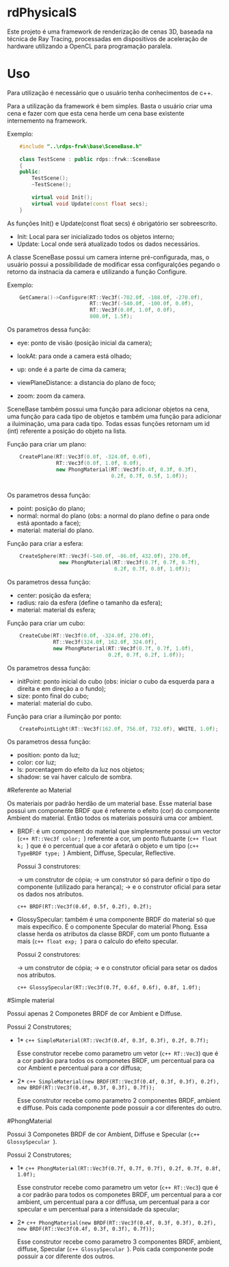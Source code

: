 # rdPhysicalS

Este projeto é uma framework de renderização de cenas 3D, baseada na técnica de Ray Tracing, 
processadas em dispositivos de aceleração de hardware utilizando a OpenCL para programação paralela.

# Uso

Para utilização é necessário que o usuário tenha conhecimentos de c++.

Para a utilização da framework é bem simples. Basta o usuário criar uma cena e fazer
com que esta cena herde um cena base existente internemento na framework.

Exemplo:

```c++
	#include "..\rdps-frwk\base\SceneBase.h"
	
	class TestScene : public rdps::frwk::SceneBase
	{
	public:
		TestScene();
		~TestScene();
		
		virtual void Init();
		virtual void Update(const float secs);
	}
```
	
As funções Init() e Update(const float secs) é obrigatório ser sobreescrito.

* Init: Local para ser inicializado todos os objetos interno;
* Update: Local onde será atualizado todos os dados necessários.

A classe SceneBase possui um camera interne pré-configurada, mas, o usuário possui a possibilidade 
de modificar essa configuralções pegando o retorno da instnacia da camera e utilizando a função
Configure.

Exemplo:

```c++
	GetCamera()->Configure(RT::Vec3f(-702.0f, -108.0f, -270.0f), 
						   RT::Vec3f(-540.0f, -100.0f, 0.0f), 
						   RT::Vec3f(0.0f, 1.0f, 0.0f), 
						   800.0f, 1.5f);
```
						   
Os parametros dessa função:

* eye: ponto de visão (posição inicial da camera);

* lookAt: para onde a camera está olhado;

* up: onde é a parte de cima da camera;

* viewPlaneDistance: a distancia do plano de foco;

* zoom: zoom da camera.

SceneBase também possui uma função para adicionar objetos na cena, uma função para cada tipo de objetos
e também uma função para adicionar a iluiminação, uma para cada tipo. Todas essas funções retornam um
id (int) referente a posição do objeto na lista.

Função para criar um plano:

```c++
	CreatePlane(RT::Vec3f(0.0f, -324.0f, 0.0f), 
				RT::Vec3f(0.0f, 1.0f, 0.0f), 
				new PhongMaterial(RT::Vec3f(0.4f, 0.3f, 0.3f), 
								  0.2f, 0.7f, 0.5f, 1.0f));
		
```	
	
Os parametros dessa função:
	
* point: posição do plano;
* normal: normal do plano (obs: a normal do plano define o para onde está apontado a face);
* material: material do plano.
	
Função para criar a esfera:

```c++
	CreateSphere(RT::Vec3f(-540.0f, -86.0f, 432.0f), 270.0f,
				 new PhongMaterial(RT::Vec3f(0.7f, 0.7f, 0.7f),
								   0.2f, 0.7f, 0.8f, 1.0f));

```

Os parametros dessa função:
	
* center: posição da esfera;
* radius: raio da esfera (define o tamanho da esfera);
* material: material ds esfera;
	

Função para criar um cubo:

```c++
	CreateCube(RT::Vec3f(0.0f, -324.0f, 270.0f), 
			   RT::Vec3f(324.0f, 162.0f, 324.0f),
			   new PhongMaterial(RT::Vec3f(0.7f, 0.7f, 1.0f),
								 0.2f, 0.7f, 0.2f, 1.0f));
```

Os parametros dessa função:
	
* initPoint: ponto inicial do cubo (obs: iniciar o cubo da esquerda para a direita e em direção a o fundo);
* size: ponto final do cubo;
* material: material do cubo.
	

Função para criar a iluminção por ponto:

```c++
	CreatePointLight(RT::Vec3f(162.0f, 756.0f, 732.0f), WHITE, 1.0f);
```

Os parametros dessa função:
	
* position: ponto da luz;
* color: cor luz;
* ls: porcentagem do efeito da luz nos objetos;
* shadow: se vai haver calculo de sombra.

#Referente ao Material

Os materiais por padrão herdão de um material base. Esse material base possui um componente BRDF que é referente o efeito (cor) do componente Ambient do material. Então todos os materiais possuirá uma cor ambient.

* BRDF: é um component do material que simplesmente              possui um vector (```c++ RT::Vec3f color; ```) referente a     cor, um ponto flutuante (```c++ float k; ```) que é o          percentual que a cor afetará o objeto e um tipo (```c++        TypeBRDF type; ```) Ambient, Diffuse, Specular, Reflective.
 
  Possui 3 construtores:

  -> um construtor de cópia;
  -> um construtor só para definir o tipo do componente (utilizado para herança);
  -> e o construtor oficial para setar os dados nos atributos.

  ```c++ BRDF(RT::Vec3f(0.6f, 0.5f, 0.2f), 0.2f); ```

* GlossySpecular: também é uma componente BRDF do material só    que mais expecífico. É o componente Specular do material 	     Phong. Essa classe herda os atributos da classe BRDF, com um   ponto flutuante a mais (```c++ float exp; ```) para o 	     calculo do efeito specular.

  Possui 2 construtores:

  -> um construtor de cópia;
  -> e o construtor oficial para setar os dados nos atributos.

  ```c++ GlossySpecular(RT::Vec3f(0.7f, 0.6f, 0.6f), 0.8f, 1.0f); ```

#Simple material

Possui apenas 2 Componetes BRDF de cor Ambient e Diffuse. 

Possui 2 Construtores;

* 1* ```c++ SimpleMaterial(RT::Vec3f(0.4f, 0.3f, 0.3f), 0.2f, 0.7f);```

	Esse construtor recebe como parametro um vetor (```c++ RT::Vec3```) que é a cor padrão para todos os componetes BRDF, um percentual para oa cor Ambient e percentual para a cor diffusa;

* 2* ```c++ SimpleMaterial(new BRDF(RT::Vec3f(0.4f, 0.3f, 0.3f), 0.2f), new BRDF(RT::Vec3f(0.4f, 0.3f, 0.3f), 0.7f));```

	Esse construtor recebe como parametro 2 componentes BRDF, ambient e diffuse. Pois cada componente pode possuir a cor diferentes do outro.

#PhongMaterial

Possui 3 Componetes BRDF de cor Ambient, Diffuse e Specular (```c++ GlossySpecular ```).

Possui 2 Construtores;

* 1* ```c++ PhongMaterial(RT::Vec3f(0.7f, 0.7f, 0.7f), 0.2f, 0.7f, 0.8f, 1.0f);```

	Esse construtor recebe como parametro um vetor (```c++ RT::Vec3```) que é a cor padrão para todos os componetes BRDF, um percentual para a cor ambient, um percentual para a cor diffusa, um percentual para a cor specular e um percentual para a intensidade da specular;

* 2* ```c++ PhongMaterial(new BRDF(RT::Vec3f(0.4f, 0.3f, 0.3f), 0.2f), new BRDF(RT::Vec3f(0.4f, 0.3f, 0.3f), 0.7f));```

	Esse construtor recebe como parametro 3 componentes BRDF, ambient, diffuse, Specular (```c++ GlossySpecular ```). Pois cada componente pode possuir a cor diferente dos outros.



